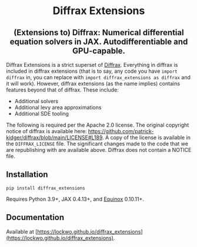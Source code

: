 <h1 align='center'>Diffrax Extensions</h1>
<h2 align='center'>(Extensions to) Diffrax: Numerical differential equation solvers in JAX. Autodifferentiable and GPU-capable.</h2>

Diffrax Extensions is a strict superset of [Diffrax](https://github.com/patrick-kidger/diffrax). Everything in diffrax is included in diffrax extensions (that is to say, any code you have `import diffrax` in, you can replace with `import diffrax_extensions as diffrax` and it will work). However, diffrax extensions (as the name implies) contains features beyond that of diffrax. These include:

- Additional solvers
- Additional levy area approximations
- Additional SDE tooling

The following is required per the Apache 2.0 license. The original copyright notice of diffrax is available here: https://github.com/patrick-kidger/diffrax/blob/main/LICENSE#L189. A copy of the license is available in the `DIFFRAX_LICENSE` file. The significant changes made to the code that we are republishing with are available above. Diffrax does not contain a NOTICE file.

## Installation

```
pip install diffrax_extensions
```

Requires Python 3.9+, JAX 0.4.13+, and [Equinox](https://github.com/patrick-kidger/equinox) 0.10.11+.

## Documentation

Available at [https://lockwo.github.io/diffrax_extensions](https://lockwo.github.io/diffrax_extensions).
